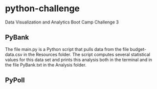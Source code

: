 # python-challenge
Data Visualization and Analytics Boot Camp Challenge 3

## PyBank

The file main.py is a Python script that pulls data from the file budget-data.csv in the Resources folder. The script computes several statistical values for this data set and prints this analysis both in the terminal and in the file PyBank.txt in the Analysis folder.

## PyPoll